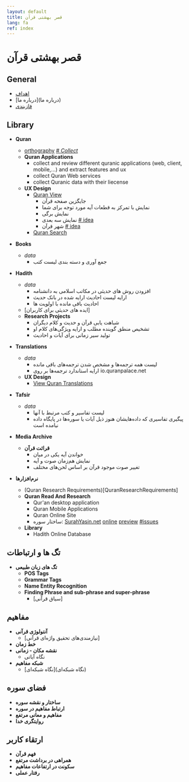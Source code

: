 ```yaml
---
layout: default
title: قصر بهشتی قرآن
lang: fa
ref: index
---
```


# قصر بهشتی قرآن #

## General
* [اهداف](اهداف)
* [درباره ما](درباره ما)                                                                                                                                                                                                                         
* [فاز‌بندی](فازبندی)

## Library
* **Quran**
	* [orthography](QuranOrthographies)
	[\# *Collect*](https://github.com/QuranPalace/quranpalace.github.io/issues/1)
	* **Quran Applications**
		* collect and review different quranic applications (web, client, mobile,...) and extract features and ux
		* collect Quran Web services
		* collect Quranic data with their liecense
	* **UX Design**
		* [Quran View](QuranView)
			* جایگزین صفحه قرآن
			* نمایش با تمرکز به قطعات آیه مورد توجه برای شما
			* نمایش برگی
			* نمایش سه بعدی [\# idea](https://github.com/QuranPalace/quranpalace.github.io/issues/3)
			* شهر قرآن [\# idea](https://github.com/QuranPalace/quranpalace.github.io/issues/4)
		* [Quran Search](QuranSearch)
* **Books**
	* *data*
		* جمع آوری و دسته بندی لیست کتب
* **Hadith**
	* *data*
		* افزودن روش های حدیثی در مکاتب اسلامی به دانشنامه
		* ارایه لیست احادیث ارایه شده در بانک حدیث
		* احادیث باقی مانده با اولویت ‌ها
	* [ایده های حدیثی برای کاربران]
	* **Research Projects**
		* شباهت یابی قرآن و حدیث و کلام دیگران
		* تشخیص منطق گوینده مطلب و ارایه ویژگی‌های کلام او
		* تولید سیر زمانی برای آیات و احادیث

* **Translations**
	* *data*
		* لیست همه ترجمه‌ها و مشخص شدن ترجمه‌های باقی مانده
		* ارایه استاندارد ترجمه‌ها بر روی io.quranpalace.net
	* **UX Design**
		* 	[View Quran Translations](QuranTranslationsView)
* **Tafsir**
	* *data*
		* لیست تفاسیر و کتب مرتبط با آنها
		* پیگیری تفاسیری که داده‌هایشان هنوز ذیل آیات یا سوره‌ها در پایگاه داده نیامده است
* **Media Archive**
	* **قرائت قرآن**
		* خواندن آیه یکی در میان
		* نمایش هم‌زمان صوت و آیه
		* تغییر صوت موجود قرآن بر اساس لحن‌های مختلف

* **نرم‌افزارها**
	* (Quran Research Requirements)[QuranResearchRequirements]
	* **Quran Read And Research**
		* Qur'an desktop application
		* Quran Mobile Applications
		* Quran Online Site
		* ساختار سوره: [SurahYasin.net](SurahYasinDotNet) [online](http://surahyasin.net) [preview](http://yaasin.ajorloo.com/#/) [\#issues](https://github.com/QuranPalace/quranpalace.github.io/issues/2)
	* **Library**
		* Hadith Online Database

	
## تگ ها و ارتباطات
* **تگ های زبان طبیعی**
	* **POS Tags**
	* **Grammar Tags**
	* **Name Entity Recognition**
	* **Finding Phrase and sub-phrase and super-phrase**
		* [سیاق قرآنی]
	
## مفاهیم
* **آنتولوژی قرآنی**
	* [نیازمندی‌های تحقیق واژه‌ای قرآنی]
* **خط زمان**
* **نقشه مکان - زمانی**
	* نگاه آیاتی
* **شبکه مفاهیم**
	* [نگاه شبکه‌ای](نگاه شبکه‌ای)

## فضای سوره
* **ساختار و نقشه سوره**
* **ارتباط مفاهیم در سوره**
* **مفاهیم و معانی مرتفع**
* **روایتگری خدا**


## ارتقاء کاربر
* **فهم قرآن**
* **همراهی در برداشت مرتفع**
* **سکونت در ارتفاعات مفاهیم**
* **رفتار عملی**
